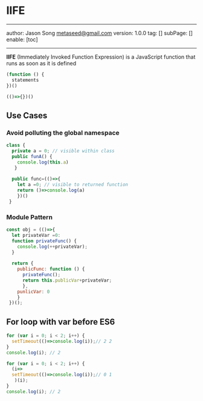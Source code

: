 # IIFE
---
author: Jason Song <metaseed@gmail.com>
version: 1.0.0
tag: []
subPage: []
enable: [toc]

---

**IIFE** (Immediately Invoked Function Expression) is a JavaScript function that runs as soon as it is defined
```js
(function () {
  statements
})()

(()=>{})()

```

## Use Cases
### Avoid polluting the global namespace
```js
class {
  private a = 0; // visible within class
  public funA() {
    console.log(this.a)
   }
  
  public func=(()=>{
    let a =0; // visible to returned function
    return ()=>console.log(a)
    })()
 }
```
### Module Pattern
```js
const obj = (()=>{
  let privateVar =0:
  function privateFunc() {
    console.log(++privateVar);
  }
  
  return {
    publicFunc: function () {
      privateFunc();
      return this.publicVar+privateVar;
      },
    punlicVar: 0
    }
 })();

```

## For loop with var before ES6
```js
for (var i = 0; i < 2; i++) {
  setTimeout(()=>console.log(i));// 2 2
}
console.log(i); // 2
```

```js
for (var i = 0; i < 2; i++) {
  (i=>
  setTimeout(()=>console.log(i));// 0 1
   )(i);
}
console.log(i); // 2
```